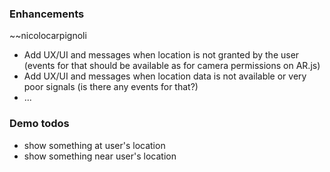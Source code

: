 ### Enhancements

~~nicolocarpignoli

- Add UX/UI and messages when location is not granted by the user (events for that should be available as for camera permissions on AR.js)
- Add UX/UI and messages when location data is not available or very poor signals (is there any events for that?)
- ...


### Demo todos

- show something at user's location
- show something near user's location
